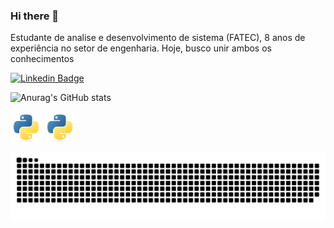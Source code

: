 ### Hi there 👋
Estudante de analise e desenvolvimento de sistema (FATEC), 8 anos de experiência no setor de engenharia. Hoje, busco unir ambos os conhecimentos

[![Linkedin Badge](https://img.shields.io/badge/-Thiago%20Mateus-6495ED?style=flat-square&logo=Linkedin&logoColor=white&link=www.linkedin.com/in/thiagomateusguimaraes)](https://www.linkedin.com/in/thiagomateusguimaraes/) 

![Anurag's GitHub stats](https://github-readme-stats.vercel.app/api?username=tmateusg&theme=dark&show_icons=true)


<img align="center" alt="Rafa-Python" height="50" width="50" src="https://raw.githubusercontent.com/devicons/devicon/master/icons/python/python-original.svg">

<img align="center" alt="Rafa-Python" height="50" width="50" src="https://raw.githubusercontent.com/devicons/devicon/master/icons/python/python-original.svg">


 ![Snake animation](https://github.com/ellen2121/ellen2121/blob/output/github-contribution-grid-snake.svg)
